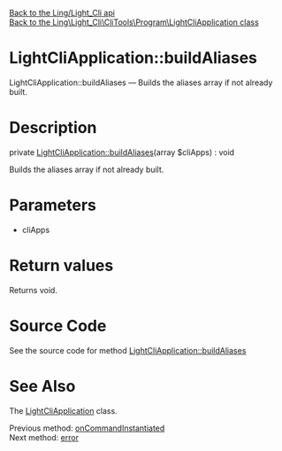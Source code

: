 [Back to the Ling/Light_Cli api](https://github.com/lingtalfi/Light_Cli/blob/master/doc/api/Ling/Light_Cli.md)<br>
[Back to the Ling\Light_Cli\CliTools\Program\LightCliApplication class](https://github.com/lingtalfi/Light_Cli/blob/master/doc/api/Ling/Light_Cli/CliTools/Program/LightCliApplication.md)


LightCliApplication::buildAliases
================



LightCliApplication::buildAliases — Builds the aliases array if not already built.




Description
================


private [LightCliApplication::buildAliases](https://github.com/lingtalfi/Light_Cli/blob/master/doc/api/Ling/Light_Cli/CliTools/Program/LightCliApplication/buildAliases.md)(array $cliApps) : void




Builds the aliases array if not already built.




Parameters
================


- cliApps

    


Return values
================

Returns void.








Source Code
===========
See the source code for method [LightCliApplication::buildAliases](https://github.com/lingtalfi/Light_Cli/blob/master/CliTools/Program/LightCliApplication.php#L260-L278)


See Also
================

The [LightCliApplication](https://github.com/lingtalfi/Light_Cli/blob/master/doc/api/Ling/Light_Cli/CliTools/Program/LightCliApplication.md) class.

Previous method: [onCommandInstantiated](https://github.com/lingtalfi/Light_Cli/blob/master/doc/api/Ling/Light_Cli/CliTools/Program/LightCliApplication/onCommandInstantiated.md)<br>Next method: [error](https://github.com/lingtalfi/Light_Cli/blob/master/doc/api/Ling/Light_Cli/CliTools/Program/LightCliApplication/error.md)<br>


